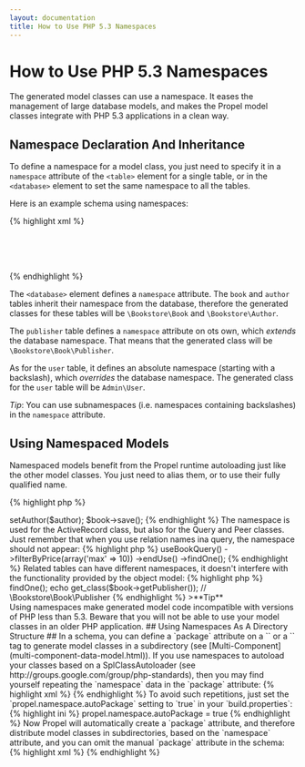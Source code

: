 ```yaml
---
layout: documentation
title: How to Use PHP 5.3 Namespaces
---
```


# How to Use PHP 5.3 Namespaces #

The generated model classes can use a namespace. It eases the management of large database models, and makes the Propel model classes integrate with PHP 5.3 applications in a clean way.

## Namespace Declaration And Inheritance ##

To define a namespace for a model class, you just need to specify it in a `namespace` attribute of the `<table>` element for a single table, or in the `<database>` element to set the same namespace to all the tables.

Here is an example schema using namespaces:

{% highlight xml %}
<?xml version="1.0" encoding="ISO-8859-1" standalone="no"?>
<database name="bookstore" defaultIdMethod="native" namespace="Bookstore">

  <table name="book">
    <column name="id" required="true" primaryKey="true" autoIncrement="true" type="INTEGER" />
    <column name="title" type="VARCHAR" required="true" primaryString="true" />
    <column name="isbn" required="true" type="VARCHAR" size="24" phpName="ISBN" />
    <column name="price" required="false" type="FLOAT" />
    <column name="publisher_id" required="false" type="INTEGER" description="Foreign Key Publisher" />
    <column name="author_id" required="false" type="INTEGER" description="Foreign Key Author" />
    <foreign-key foreignTable="publisher" onDelete="setnull">
      <reference local="publisher_id" foreign="id" />
    </foreign-key>
    <foreign-key foreignTable="author" onDelete="setnull" onUpdate="cascade">
      <reference local="author_id" foreign="id" />
    </foreign-key>
  </table>

  <table name="author">
    <column name="id" required="true" primaryKey="true" autoIncrement="true" type="INTEGER"/>
    <column name="first_name" required="true" type="VARCHAR" size="128" />
    <column name="last_name" required="true" type="VARCHAR" size="128" />
    <column name="email" type="VARCHAR" size="128" />
  </table>

  <table name="publisher" namespace="Book">
    <column name="id" required="true" primaryKey="true" autoIncrement="true" type="INTEGER" />
    <column name="name" required="true" type="VARCHAR" size="128" default="Penguin" />
  </table>

  <table name="user" namespace="\Admin">
    <column name="id" required="true" primaryKey="true" autoIncrement="true" type="INTEGER"/>
    <column name="login" required="true" type="VARCHAR" size="128" />
    <column name="email" type="VARCHAR" size="128" />
  </table>

</database>
{% endhighlight %}

The `<database>` element defines a `namespace` attribute. The `book` and `author` tables inherit their namespace from the database, therefore the generated classes for these tables will be `\Bookstore\Book` and `\Bookstore\Author`.

The `publisher` table defines a `namespace` attribute on ots own, which _extends_ the database namespace. That means that the generated class will be `\Bookstore\Book\Publisher`.

As for the `user` table, it defines an absolute namespace (starting with a backslash), which _overrides_ the database namespace. The generated class for the `user` table will be `Admin\User`.

_Tip_: You can use subnamespaces (i.e. namespaces containing backslashes) in the `namespace` attribute.

## Using Namespaced Models ##

Namespaced models benefit from the Propel runtime autoloading just like the other model classes. You just need to alias them, or to use their fully qualified name.

{% highlight php %}
<?php
// use an alias
use Bookstore\Book;
$book = new Book();

// or use fully qualified name
$book = new \Bookstore\Book();
{% endhighlight %}

Relation names forged by Propel don't take the namespace into account. That means that related getter and setters make no mention of it:

{% highlight php %}
<?php
$author = new \Bookstore\Author();
$book = new \Bookstore\Book();
$book->setAuthor($author);
$book->save();
{% endhighlight %}

The namespace is used for the ActiveRecord class, but also for the Query and Peer classes. Just remember that when you use relation names ina query, the namespace should not appear:

{% highlight php %}
<?php
$author = \Bookstore\AuthorQuery::create()
  ->useBookQuery()
    ->filterByPrice(array('max' => 10))
  ->endUse()
  ->findOne();
{% endhighlight %}

Related tables can have different namespaces, it doesn't interfere with the functionality provided by the object model:

{% highlight php %}
<?php
$book = \Bookstore\BookQuery::create()
  ->findOne();
echo get_class($book->getPublisher());
// \Bookstore\Book\Publisher
{% endhighlight %}

>**Tip**<br />Using namespaces make generated model code incompatible with versions of PHP less than 5.3. Beware that you will not be able to use your model classes in an older PHP application.

## Using Namespaces As A Directory Structure ##

In a schema, you can define a `package` attribute on a `<database>` or a `<table>` tag to generate model classes in a subdirectory (see [Multi-Component](multi-component-data-model.html)). If you use namespaces to autoload your classes based on a SplClassAutoloader (see http://groups.google.com/group/php-standards), then you may find yourself repeating the `namespace` data in the `package` attribute:

{% highlight xml %}
<database name="bookstore" defaultIdMethod="native"
  namespace="Foo/Bar" package="Foo.Bar">
{% endhighlight %}

To avoid such repetitions, just set the `propel.namespace.autoPackage` setting to `true` in your `build.properties`:

{% highlight ini %}
propel.namespace.autoPackage = true
{% endhighlight %}

Now Propel will automatically create a `package` attribute, and therefore distribute model classes in subdirectories, based on the `namespace` attribute, and you can  omit the manual `package` attribute in the schema:

{% highlight xml %}
<database name="bookstore" defaultIdMethod="native" namespace="Foo/Bar">
{% endhighlight %}
